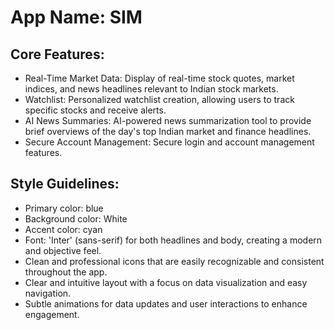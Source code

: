 # **App Name**: SIM

## Core Features:

- Real-Time Market Data: Display of real-time stock quotes, market indices, and news headlines relevant to Indian stock markets.
- Watchlist: Personalized watchlist creation, allowing users to track specific stocks and receive alerts.
- AI News Summaries: AI-powered news summarization tool to provide brief overviews of the day's top Indian market and finance headlines.
- Secure Account Management: Secure login and account management features.

## Style Guidelines:

- Primary color: blue
- Background color: White
- Accent color: cyan
- Font: 'Inter' (sans-serif) for both headlines and body, creating a modern and objective feel.
- Clean and professional icons that are easily recognizable and consistent throughout the app.
- Clear and intuitive layout with a focus on data visualization and easy navigation.
- Subtle animations for data updates and user interactions to enhance engagement.